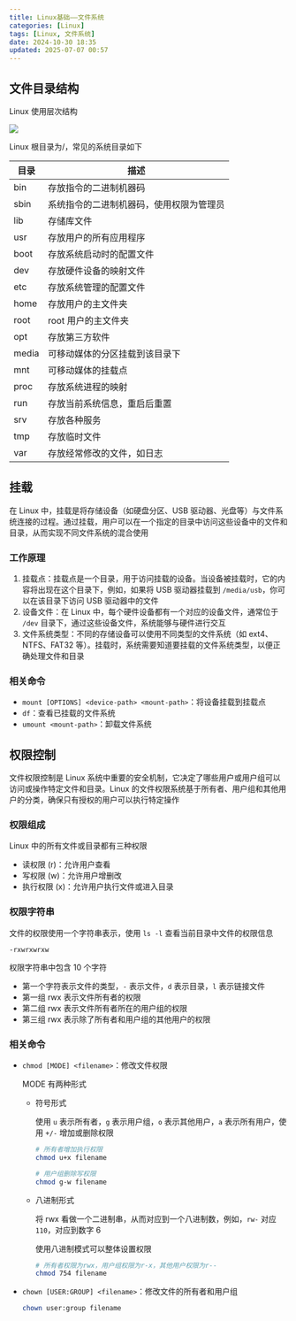 ```yaml
---
title: Linux基础——文件系统
categories: [Linux]
tags: [Linux, 文件系统]
date: 2024-10-30 18:35
updated: 2025-07-07 00:57
---
```

## 文件目录结构

Linux 使用层次结构

![](https://baymaxam-1309988842.cos.ap-beijing.myqcloud.com/blog/linux-%E6%96%87%E4%BB%B6%E7%B3%BB%E7%BB%9F%2Flinux-%E6%96%87%E4%BB%B6%E7%B3%BB%E7%BB%9F-1751821023824.png)

Linux 根目录为/，常见的系统目录如下

| 目录  | 描述                                     |
| ----- | ---------------------------------------- |
| bin   | 存放指令的二进制机器码                   |
| sbin  | 系统指令的二进制机器码，使用权限为管理员 |
| lib   | 存储库文件                               |
| usr   | 存放用户的所有应用程序                   |
| boot  | 存放系统启动时的配置文件                 |
| dev   | 存放硬件设备的映射文件                   |
| etc   | 存放系统管理的配置文件                   |
| home  | 存放用户的主文件夹                       |
| root  | root 用户的主文件夹                       |
| opt   | 存放第三方软件                           |
| media | 可移动媒体的分区挂载到该目录下           |
| mnt   | 可移动媒体的挂载点                       |
| proc  | 存放系统进程的映射                       |
| run   | 存放当前系统信息，重启后重置             |
| srv   | 存放各种服务                             |
| tmp   | 存放临时文件                             |
| var   | 存放经常修改的文件，如日志               |

## 挂载

在 Linux 中，挂载是将存储设备（如硬盘分区、USB 驱动器、光盘等）与文件系统连接的过程。通过挂载，用户可以在一个指定的目录中访问这些设备中的文件和目录，从而实现不同文件系统的混合使用

### 工作原理

1. 挂载点：挂载点是一个目录，用于访问挂载的设备。当设备被挂载时，它的内容将出现在这个目录下，例如，如果将 USB 驱动器挂载到 `/media/usb`，你可以在该目录下访问 USB 驱动器中的文件
2. 设备文件：在 Linux 中，每个硬件设备都有一个对应的设备文件，通常位于 `/dev` 目录下，通过这些设备文件，系统能够与硬件进行交互
3. 文件系统类型：不同的存储设备可以使用不同类型的文件系统（如 ext4、NTFS、FAT32 等）。挂载时，系统需要知道要挂载的文件系统类型，以便正确处理文件和目录

### 相关命令

- `mount [OPTIONS] <device-path> <mount-path>`：将设备挂载到挂载点
- `df`：查看已挂载的文件系统
- `umount <mount-path>`：卸载文件系统

## 权限控制

文件权限控制是 Linux 系统中重要的安全机制，它决定了哪些用户或用户组可以访问或操作特定文件和目录。Linux 的文件权限系统基于所有者、用户组和其他用户的分类，确保只有授权的用户可以执行特定操作

### 权限组成

Linux 中的所有文件或目录都有三种权限

- 读权限 (r)：允许用户查看
- 写权限 (w)：允许用户增删改
- 执行权限 (x)：允许用户执行文件或进入目录

### 权限字符串

文件的权限使用一个字符串表示，使用 `ls -l` 查看当前目录中文件的权限信息

```
-rxwrxwrxw
```

权限字符串中包含 10 个字符

- 第一个字符表示文件的类型，`-` 表示文件，`d` 表示目录，`l` 表示链接文件
- 第一组 rwx 表示文件所有者的权限
- 第二组 rwx 表示文件所有者所在的用户组的权限
- 第三组 rwx 表示除了所有者和用户组的其他用户的权限

### 相关命令

- `chmod [MODE] <filename>`：修改文件权限

    MODE 有两种形式

    - 符号形式

        使用 `u` 表示所有者，`g` 表示用户组，`o` 表示其他用户，`a` 表示所有用户，使用 `+/-` 增加或删除权限

        ```bash
        # 所有者增加执行权限
        chmod u+x filename
        
        # 用户组删除写权限
        chmod g-w filename
        ```

    - 八进制形式

        将 rwx 看做一个二进制串，从而对应到一个八进制数，例如，`rw-` 对应 `110`，对应到数字 6

        使用八进制模式可以整体设置权限

        ```bash
        # 所有者权限为rwx，用户组权限为r-x，其他用户权限为r--
        chmod 754 filename
        ```

-   `chown [USER:GROUP] <filename>`：修改文件的所有者和用户组

    ```bash
    chown user:group filename
    ```
